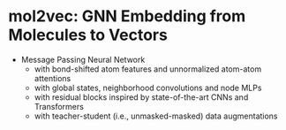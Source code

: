 # mol2vec: GNN Embedding from Molecules to Vectors

- Message Passing Neural Network
  - with bond-shifted atom features and unnormalized atom-atom attentions
  - with global states, neighborhood convolutions and node MLPs
  - with residual blocks inspired by state-of-the-art CNNs and Transformers
  - with teacher-student (i.e., unmasked-masked) data augmentations
